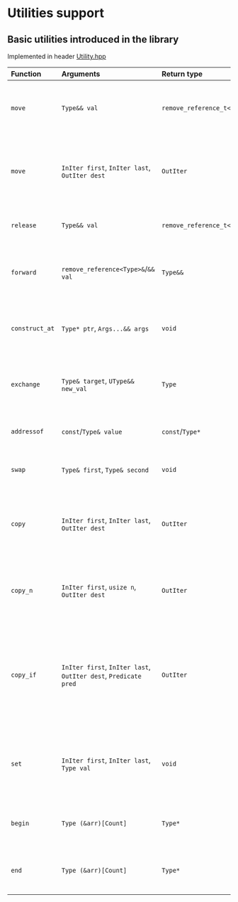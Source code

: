 # Utilities support

## Basic utilities introduced in the library
Implemented in header [Utility.hpp](../cpp/Utility.hpp)

| Function | Arguments | Return type | Description |
| :------- | :-------- | :---------- | :---------- |
| `move` | `Type&& val` | `remove_reference_t<Type>&&` | Move the value by casting the value into a pure r-value reference |
| `move` | `InIter first`, `InIter last`, `OutIter dest` | `OutIter` | Sequentially moves the values in the range of `first -> last` to the destination, `dest` |
| `release` | `Type&& val` | `remove_reference_t<Type>` | Creates a copy by moving the value |
| `forward` | `remove_reference<Type>&`/`&& val` | `Type&&` | Passes the value(s) from the called to the invoked function |
| `construct_at` | `Type* ptr`, `Args...&& args` | `void` | Creates a new object at a memory address (see in-place construction) |
| `exchange` | `Type& target`, `UType&& new_val` | `Type` | Overwrites the `target` with `new_val` and returns the old state of the `target` |
| `addressof` | `const`/`Type& value` | `const`/`Type*` | Obtains the real address of the `Type` object |
| `swap` | `Type& first`, `Type& second` | `void` | Swaps to values by performing 3 moves |
| `copy` | `InIter first`, `InIter last`, `OutIter dest` | `OutIter` | Sequentially copies the values in the range of `first -> last` to the destination, `dest` |
| `copy_n` | `InIter first`, `usize n`, `OutIter dest` | `OutIter` | Sequentially copies the values in the range of `0 -> n` to the destination, `dest` |
| `copy_if` | `InIter first`, `InIter last`, `OutIter dest`, `Predicate pred` | `OutIter` | Sequentially copies the values in the range of `first -> last` to the destination, `dest` if the predicate, `pred` is evaluated to `true` |
| `set` | `InIter first`, `InIter last`, `Type val` | `void` | Sequentially sets the values in the range of `first -> last` with a defined value, `val` |
| `begin` | `Type (&arr)[Count]` | `Type*` | Gets the address of the first element of an array |
| `end` | `Type (&arr)[Count]` | `Type*` | Gets the address of the last element of an array |
